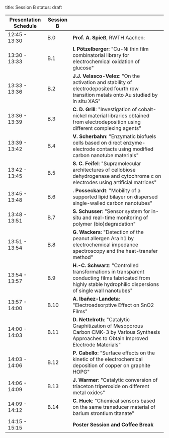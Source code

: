 title: Session B
status: draft


|Presentation Schedule| **Session B**||
|-----|----|---|
|12:45 - 13:30 |B.0 |**Prof. A. Spieß**, RWTH Aachen: |
|13:30 - 13:33 |B.1 |**I. Pötzelberger**: "Cu-Ni thin film combinatorial library for electrochemical oxidation of glucose"|
|13:33 - 13:36 |B.2 |**J.J. Velasco-Velez**: "On the activation and stability of electrodeposited fourth row transition metals onto Au studied by in situ XAS"|
|13:36 - 13:39 |B.3 |**C. D. Grill**: "Investigation of cobalt-nickel material libraries obtained from electrodeposition using different complexing agents"|
|13:39 - 13:42 |B.4 |**V. Scherbahn**: "Enzymatic biofuels cells based on direct enzyme-electrode contacts using modified carbon nanotube materials"|
|13:42 - 13:45 |B.5 |**S. C. Feifel**: "Supramolecular architectures of cellobiose dehydrogenase and cytochrome c on electrodes using artificial matrices"|
|13:45 - 13:48 |B.6 |**. Posseckardt**: "Mobility of a supported lipid bilayer on dispersed single-walled carbon nanotubes"|
|13:48 - 13:51 |B.7 |**S. Schusser**: "Sensor system for in-situ and real-time monitoring of polymer (bio)degradation"|
|13:51 - 13:54 |B.8 |**G. Wackers**: "Detection of the peanut allergen Ara h1 by electrochemical impedance spectroscopy and the heat-transfer method"|
|13:54 - 13:57 |B.9 |**H.-C. Schwarz**: "Controlled transformations in transparent conducting films fabricated from highly stable hydrophilic dispersions of single wall nanotubes"|
|13:57 - 14:00 |B.10 |**A. Ibañez-Landeta**: "Electroadsorptive Effect on SnO2 Films"|
|14:00 - 14:03 |B.11 |**D. Nettelroth**: "Catalytic Graphitization of Mesoporous Carbon CMK-3 by Various Synthesis Approaches to Obtain Improved Electrode Materials"|
|14:03 - 14:06 |B.12 |**P. Cabello**: "Surface effects on the kinetic of the electrochemical deposition of copper on graphite HOPG"|
|14:06 - 14:09 |B.13 |**J. Warmer**: "Catalytic conversion of triaceton triperoxide on different metal oxides"|
|14:09 - 14:12 |B.14 |**C. Huck**: "Chemical sensors based on the same transducer material of barium strontium titanate"|
|14:15 - 15:15 ||**Poster Session and Coffee Break** |
